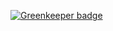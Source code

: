 
[![Greenkeeper badge](https://badges.greenkeeper.io/anilpdv/bhagavadhgita.svg)](https://greenkeeper.io/)

